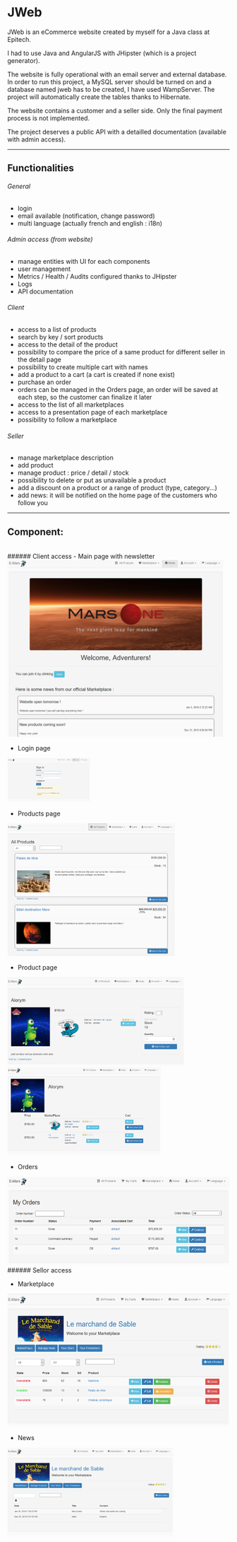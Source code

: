 # JWeb


JWeb is an eCommerce website created by myself for a Java class at Epitech.

I had to use Java and AngularJS with JHipster (which is a project generator).

The website is fully operational with an email server and external database. In order to run this project, a MySQL server should be turned on and a database named jweb has to be created, I have used WampServer. The project will automatically create the tables thanks to Hibernate.

The website contains a customer and a seller side. Only the final payment process is not implemented.

The project deserves a public API with a detailled documentation (available with admin access).


-------------------------------------------------------------------------------------------  
## Functionalities

###### General
- login
- email available (notification, change password)
- multi language (actually french and english : i18n)

###### Admin access (from website)
- manage entities with UI for each components
- user management
- Metrics / Health / Audits configured thanks to JHipster
- Logs
- API documentation 

###### Client
- access to a list of products
- search by key / sort products
- access to the detail of the product
- possibility to compare the price of a same product for different seller in the detail page
- possibility to create multiple cart with names
- add a product to a cart (a cart is created if none exist)
- purchase an order
- orders can be managed in the Orders page, an order will be saved at each step, so the customer can finalize it later
- access to the list of all marketplaces
- access to a presentation page of each marketplace
- possibility to follow a marketplace

###### Seller
- manage marketplace description
- add product
- manage product : price / detail / stock
- possibility to delete or put as unavailable a product
- add a discount on a product or a range of product (type, category...)
- add news: it will be notified on the home page of the customers who follow you

-------------------------------------------------------------------------------------------  
## Component:  

<br/>
###### Client access
- Main page with newsletter
<img src="README-images/jw-home.PNG" height="400">

- Login page
<img src="README-images/jw-login.PNG" height="100">

- Products page
<img src="README-images/jw-products.PNG" height="300">

- Product page
<img src="README-images/jw-product.PNG" height="200">
<img src="README-images/jw-product2.PNG" height="200">

- Orders
<img src="README-images/jw-orders.PNG" height="200">

<br/>
###### Sellor access

- Marketplace
<img src="README-images/jw-marketplace.PNG" height="300">

- News
<img src="README-images/jw-news.PNG" height="200">
